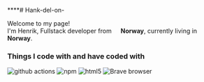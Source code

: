 ****# Hank-del-on-

<p>Welcome to my page! </br> I'm Henrik, Fullstack developer from <img src="[https:/-png.flaticon.com/512/197/197560.png](https://icon-icons.com/icon/norway-flag/228686)" width="13"/> <b>Norway</b>, currently living in <img src="https://cdn-icons-png.flaticon.com/512/197/197564.png" width="13"/> <b>Norway</b>. </p>
<h3>Things I code with and have coded with</h3>
<p>

<img alt="github actions" src="https://img.shields.io/badge/-Github_Actions-2088FF?style=flat-square&logo=github-actions&logoColor=white" />
  <img alt="npm" src="https://img.shields.io/badge/-NPM-CB3837?style=flat-square&logo=npm&logoColor=white" />
  <img alt="html5" src="https://img.shields.io/badge/-HTML5-E34F26?style=flat-square&logo=html5&logoColor=white" />
  <img alt="Brave browser" src="https://img.shields.io/badge/-Brave_Browser-FB542B?style=flat-square&logo=brave&logoColor=white" />
